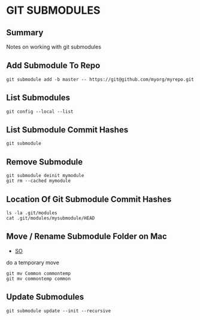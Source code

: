 # GIT SUBMODULES

## Summary

Notes on working with git submodules

## Add Submodule To Repo

```console
git submodule add -b master -- https://git@github.com/myorg/myrepo.git
```

## List Submodules

```console
git config --local --list
```

## List Submodule Commit Hashes

```console
git submodule
```

## Remove Submodule

```console
git submodule deinit mymodule
git rm --cached mymodule
```

## Location Of Git Submodule Commit Hashes

```console
ls -la .git/modules
cat .git/modules/mysubmodule/HEAD
```

## Move / Rename Submodule Folder on Mac

- [SO](https://stackoverflow.com/questions/4526910/rename-a-git-submodule)

do a temporary move

```console
git mv Common commontemp
git mv commontemp common
```

## Update Submodules

```console
git submodule update --init --recursive
```
